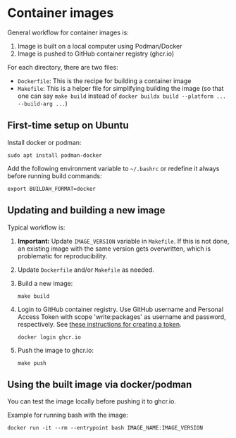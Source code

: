 # Container images

General workflow for container images is:
1. Image is built on a local computer using Podman/Docker
2. Image is pushed to GitHub container registry (ghcr.io)

For each directory, there are two files:
- `Dockerfile`: This is the recipe for building a container image
- `Makefile`: This is a helper file for simplifying building the image (so that one can say `make build` instead of `docker buildx build --platform ... --build-arg ...`)


## First-time setup on Ubuntu

Install docker or podman:

    sudo apt install podman-docker

Add the following environment variable to `~/.bashrc` or redefine it always before running build commands:

    export BUILDAH_FORMAT=docker


## Updating and building a new image

Typical workflow is:

1. **Important:** Update `IMAGE_VERSION` variable in `Makefile`. If this is not done, an existing image with the same version gets overwritten, which is problematic for reproducibility.

2. Update `Dockerfile` and/or `Makefile` as needed.

3. Build a new image:

       make build

3. Login to GitHub container registry.
   Use GitHub username and Personal Access Token with scope 'write:packages' as username and password, respectively.
   See [these instructions for creating a token](https://docs.github.com/en/authentication/keeping-your-account-and-data-secure/creating-a-personal-access-token#creating-a-personal-access-token-classic).

       docker login ghcr.io

4. Push the image to ghcr.io:

       make push


## Using the built image via docker/podman

You can test the image locally before pushing it to ghcr.io.

Example for running bash with the image:

    docker run -it --rm --entrypoint bash IMAGE_NAME:IMAGE_VERSION


